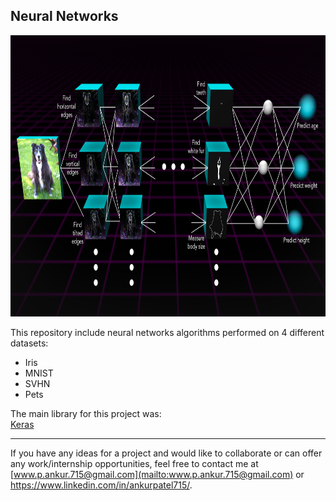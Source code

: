 ## Neural Networks 
<p align="left">
  <img width="800" height="450" src="https://github.com/ankur715/neural_networks/blob/master/neural_network_visual_final.jpg"> 
</p>

This repository include neural networks algorithms performed on 4 different datasets:
* Iris
* MNIST
* SVHN
* Pets


The main library for this project was:  
[Keras](https://keras.io/#installation)

---
If you have any ideas for a project and would like to collaborate or can offer any work/internship opportunities, feel free to contact me at [www.p.ankur.715@gmail.com](mailto:www.p.ankur.715@gmail.com) or https://www.linkedin.com/in/ankurpatel715/.
